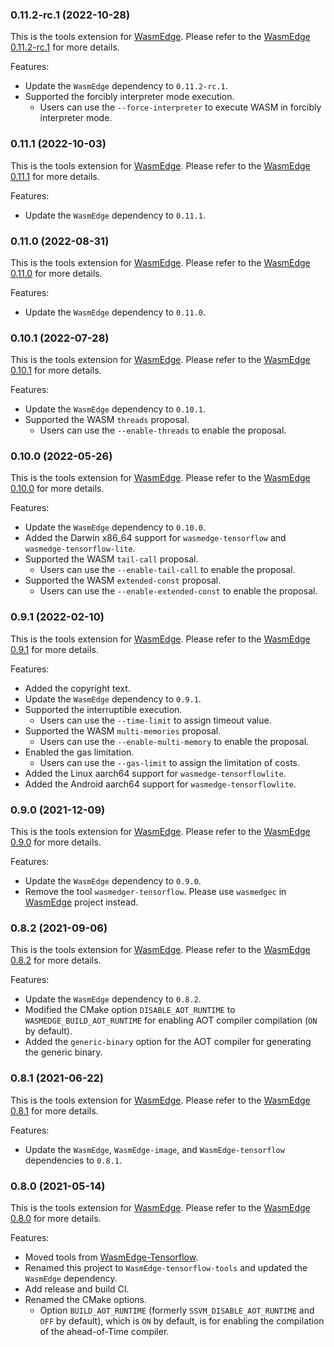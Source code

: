 ### 0.11.2-rc.1 (2022-10-28)

This is the tools extension for [WasmEdge](https://github.com/WasmEdge/WasmEdge).
Please refer to the [WasmEdge 0.11.2-rc.1](https://github.com/WasmEdge/WasmEdge/releases/tag/0.11.2-rc.1) for more details.

Features:

* Update the `WasmEdge` dependency to `0.11.2-rc.1`.
* Supported the forcibly interpreter mode execution.
  * Users can use the `--force-interpreter` to execute WASM in forcibly interpreter mode.

### 0.11.1 (2022-10-03)

This is the tools extension for [WasmEdge](https://github.com/WasmEdge/WasmEdge).
Please refer to the [WasmEdge 0.11.1](https://github.com/WasmEdge/WasmEdge/releases/tag/0.11.1) for more details.

Features:

* Update the `WasmEdge` dependency to `0.11.1`.

### 0.11.0 (2022-08-31)

This is the tools extension for [WasmEdge](https://github.com/WasmEdge/WasmEdge).
Please refer to the [WasmEdge 0.11.0](https://github.com/WasmEdge/WasmEdge/releases/tag/0.11.0) for more details.

Features:

* Update the `WasmEdge` dependency to `0.11.0`.

### 0.10.1 (2022-07-28)

This is the tools extension for [WasmEdge](https://github.com/WasmEdge/WasmEdge).
Please refer to the [WasmEdge 0.10.1](https://github.com/WasmEdge/WasmEdge/releases/tag/0.10.1) for more details.

Features:

* Update the `WasmEdge` dependency to `0.10.1`.
* Supported the WASM `threads` proposal.
  * Users can use the `--enable-threads` to enable the proposal.

### 0.10.0 (2022-05-26)

This is the tools extension for [WasmEdge](https://github.com/WasmEdge/WasmEdge).
Please refer to the [WasmEdge 0.10.0](https://github.com/WasmEdge/WasmEdge/releases/tag/0.10.0) for more details.

Features:

* Update the `WasmEdge` dependency to `0.10.0`.
* Added the Darwin x86_64 support for `wasmedge-tensorflow` and `wasmedge-tensorflow-lite`.
* Supported the WASM `tail-call` proposal.
  * Users can use the `--enable-tail-call` to enable the proposal.
* Supported the WASM `extended-const` proposal.
  * Users can use the `--enable-extended-const` to enable the proposal.

### 0.9.1 (2022-02-10)

This is the tools extension for [WasmEdge](https://github.com/WasmEdge/WasmEdge).
Please refer to the [WasmEdge 0.9.1](https://github.com/WasmEdge/WasmEdge/releases/tag/0.9.1) for more details.

Features:

* Added the copyright text.
* Update the `WasmEdge` dependency to `0.9.1`.
* Supported the interruptible execution.
  * Users can use the `--time-limit` to assign timeout value.
* Supported the WASM `multi-memories` proposal.
  * Users can use the `--enable-multi-memory` to enable the proposal.
* Enabled the gas limitation.
  * Users can use the `--gas-limit` to assign the limitation of costs.
* Added the Linux aarch64 support for `wasmedge-tensorflowlite`.
* Added the Android aarch64 support for `wasmedge-tensorflowlite`.

### 0.9.0 (2021-12-09)

This is the tools extension for [WasmEdge](https://github.com/WasmEdge/WasmEdge).
Please refer to the [WasmEdge 0.9.0](https://github.com/WasmEdge/WasmEdge/releases/tag/0.9.0) for more details.

Features:

* Update the `WasmEdge` dependency to `0.9.0`.
* Remove the tool `wasmedger-tensorflow`. Please use `wasmedgec` in [WasmEdge](https://github.com/WasmEdge/WasmEdge) project instead.

### 0.8.2 (2021-09-06)

This is the tools extension for [WasmEdge](https://github.com/WasmEdge/WasmEdge).
Please refer to the [WasmEdge 0.8.2](https://github.com/WasmEdge/WasmEdge/releases/tag/0.8.2) for more details.

Features:

* Update the `WasmEdge` dependency to `0.8.2`.
* Modified the CMake option `DISABLE_AOT_RUNTIME` to `WASMEDGE_BUILD_AOT_RUNTIME` for enabling AOT compiler compilation (`ON` by default).
* Added the `generic-binary` option for the AOT compiler for generating the generic binary.

### 0.8.1 (2021-06-22)

This is the tools extension for [WasmEdge](https://github.com/WasmEdge/WasmEdge).
Please refer to the [WasmEdge 0.8.1](https://github.com/WasmEdge/WasmEdge/releases/tag/0.8.1) for more details.

Features:

* Update the `WasmEdge`, `WasmEdge-image`, and `WasmEdge-tensorflow` dependencies to `0.8.1`.

### 0.8.0 (2021-05-14)

This is the tools extension for [WasmEdge](https://github.com/WasmEdge/WasmEdge).
Please refer to the [WasmEdge 0.8.0](https://github.com/WasmEdge/WasmEdge/releases/tag/0.8.0) for more details.

Features:

* Moved tools from [WasmEdge-Tensorflow](https://github.com/second-state/WasmEdge-tensorflow).
* Renamed this project to `WasmEdge-tensorflow-tools` and updated the `WasmEdge` dependency.
* Add release and build CI.
* Renamed the CMake options.
  * Option `BUILD_AOT_RUNTIME` (formerly `SSVM_DISABLE_AOT_RUNTIME` and `OFF` by default), which is `ON` by default, is for enabling the compilation of the ahead-of-Time compiler.
